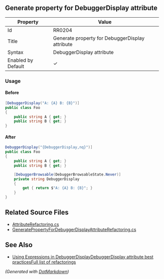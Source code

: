 ## Generate property for DebuggerDisplay attribute

| Property           | Value                                           |
| ------------------ | ----------------------------------------------- |
| Id                 | RR0204                                          |
| Title              | Generate property for DebuggerDisplay attribute |
| Syntax             | DebuggerDisplay attribute                       |
| Enabled by Default | &#x2713;                                        |

### Usage

#### Before

```csharp
[DebuggerDisplay("A: {A} B: {B}")]
public class Foo
{
    public string A { get; }
    public string B { get; }
}
```

#### After

```csharp
DebuggerDisplay("{DebuggerDisplay,nq}")]
public class Foo
{
    public string A { get; }
    public string B { get; }

    [DebuggerBrowsable(DebuggerBrowsableState.Never)]
    private string DebuggerDisplay
    {
        get { return $"A: {A} B: {B}"; }
    }
}
```

## Related Source Files

* [AttributeRefactoring.cs](../../src/Refactorings/CSharp/Refactorings/AttributeRefactoring.cs)
* [GeneratePropertyForDebuggerDisplayAttributeRefactoring.cs](../../src/Refactorings/CSharp/Refactorings/GeneratePropertyForDebuggerDisplayAttributeRefactoring.cs)

## See Also

* [Using Expressions in DebuggerDisplay](https://docs.microsoft.com/en-us/visualstudio/debugger/using-the-debuggerdisplay-attribute#using-expressions-in-debuggerdisplay)[DebuggerDisplay attribute best practices](https://blogs.msdn.microsoft.com/jaredpar/2011/03/18/debuggerdisplay-attribute-best-practices/)[Full list of refactorings](Refactorings.md)

*\(Generated with [DotMarkdown](http://github.com/JosefPihrt/DotMarkdown)\)*